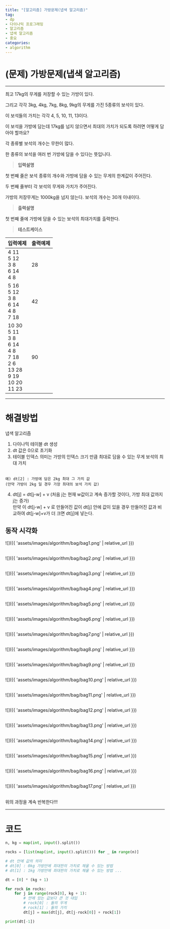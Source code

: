 ```yaml
---
title: "[알고리즘] 가방문제(냅색 알고리즘)"
tag:
- dp
- 다이나믹 프로그래밍
- 알고리즘
- 냅색 알고리즘
- 중요
categories:
- algorithm
---
```


# (문제) 가방문제(냅색 알고리즘)
---

최고 17kg의 무게를 저장할 수 있는 가방이 있다.

그리고 각각 3kg, 4kg, 7kg, 8kg, 9kg의 무게를 가진 5종류의 보석이 있다.

이 보석들의 가치는 각각 4, 5, 10, 11, 13이다.

이 보석을 가방에 담는데 17kg를 넘지 않으면서 최대의 가치가 되도록 하려면 어떻게 담아야 할까요?

각 종류별 보석의 개수는 무한이 많다.

한 종류의 보석을 여러 번 가방에 담을 수 있다는 뜻입니다.


> **입력설명**

첫 번째 줄은 보석 종류의 개수와 가방에 담을 수 있는 무게의 한계값이 주어진다.

두 번째 줄부터 각 보석의 무게와 가치가 주어진다.

가방의 저장무게는 1000kg을 넘지 않는다. 보석의 개수는 30개 이내이다.

> **출력설명**

첫 번째 줄에 가방에 담을 수 있는 보석의 최대가치를 출력한다.


> **테스트케이스**
 

| 입력예제 | 출력예제 |
| -------- | -------- | 
| 4 11<br>5 12<br>3 8<br>6 14<br>4 8 | 28 | 
| 5 16<br>5 12<br>3 8<br>6 14<br>4 8<br>7 18 | 42 | 
| 10 30<br>5 11<br>3 8<br>6 14<br>4 8<br>7 18<br>2 6<br>13 28<br>9 19<br>10 20<br>11 23 | 90 | 

---
# 해결방법

냅색 알고리즘

1. 다이나믹 테이블 dt 생성
2. dt 값은 0으로 초기화
3. 테이블 인덱스 의미는 가방의 인덱스 크기 만큼 최대로 담을 수 있는 무게 보석의 최대 가치<br><br>

~~~
예) dt[2] : 가방에 담은 2kg 최대 그 가치 값
(만약 가방이 2kg 일 경우 가장 최대의 보석 가치 값)
~~~

4. dt[j] = dt[j-w] + v (처음 j는 현재 w값이고 계속 증가할 것이다, 가방 최대 값까지 j는 증가)<br>
만약 이 dt[j-w] + v 로 만들어진 값이 dt[j] 안에 값이 있을 경우 만들어진 값과 비교하여 dt[j-w]+v가 더 크면 dt[j]에 넣는다.

## 동작 시각화

![]({{ 'assets/images/algorithm/bag/bag1.png' | relative_url }})<br><br>

![]({{ 'assets/images/algorithm/bag/bag2.png' | relative_url }})<br><br>

![]({{ 'assets/images/algorithm/bag/bag3.png' | relative_url }})<br><br>

![]({{ 'assets/images/algorithm/bag/bag4.png' | relative_url }})<br><br>

![]({{ 'assets/images/algorithm/bag/bag5.png' | relative_url }})<br><br>

![]({{ 'assets/images/algorithm/bag/bag6.png' | relative_url }})<br><br>

![]({{ 'assets/images/algorithm/bag/bag7.png' | relative_url }})<br><br>

![]({{ 'assets/images/algorithm/bag/bag8.png' | relative_url }})<br><br>

![]({{ 'assets/images/algorithm/bag/bag9.png' | relative_url }})<br><br>

![]({{ 'assets/images/algorithm/bag/bag10.png' | relative_url }})<br><br>

![]({{ 'assets/images/algorithm/bag/bag11.png' | relative_url }})<br><br>

![]({{ 'assets/images/algorithm/bag/bag12.png' | relative_url }})<br><br>

![]({{ 'assets/images/algorithm/bag/bag13.png' | relative_url }})<br><br>

![]({{ 'assets/images/algorithm/bag/bag14.png' | relative_url }})<br><br>

![]({{ 'assets/images/algorithm/bag/bag15.png' | relative_url }})<br><br>

![]({{ 'assets/images/algorithm/bag/bag16.png' | relative_url }})<br><br>

![]({{ 'assets/images/algorithm/bag/bag17.png' | relative_url }})<br><br>

위의 과정을 계속 반복한다!!!

---
# 코드
```python
n, kg = map(int, input().split())

rocks = [list(map(int, input().split())) for _ in range(n)]

# dt 안에 값의 의미
# dt[0] : 0kg 가방안에 최대한의 가치로 채울 수 있는 방법
# dt[1] : 1kg 가방안에 최대한의 가치로 채울 수 있는 방법 ...

dt = [0] * (kg + 1)

for rock in rocks:
    for j in range(rock[0], kg + 1):
        # 안에 있는 값보다 큰 것 대입
        # rock[0] : 돌의 무게
        # rock[1] : 돌의 가치
        dt[j] = max(dt[j], dt[j-rock[0]] + rock[1])

print(dt[-1])
```

